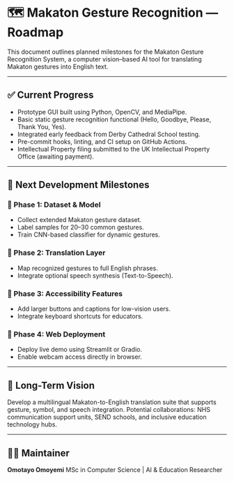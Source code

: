 # 🗺️ Makaton Gesture Recognition — Roadmap

This document outlines planned milestones for the Makaton Gesture Recognition System,
a computer vision–based AI tool for translating Makaton gestures into English text.

---

## ✅ Current Progress
- Prototype GUI built using Python, OpenCV, and MediaPipe.
- Basic static gesture recognition functional (Hello, Goodbye, Please, Thank You, Yes).
- Integrated early feedback from Derby Cathedral School testing.
- Pre-commit hooks, linting, and CI setup on GitHub Actions.
- Intellectual Property filing submitted to the UK Intellectual Property Office (awaiting payment).

---

## 🧠 Next Development Milestones

### 🔹 Phase 1: Dataset & Model
- Collect extended Makaton gesture dataset.
- Label samples for 20–30 common gestures.
- Train CNN-based classifier for dynamic gestures.

### 🔹 Phase 2: Translation Layer
- Map recognized gestures to full English phrases.
- Integrate optional speech synthesis (Text-to-Speech).

### 🔹 Phase 3: Accessibility Features
- Add larger buttons and captions for low-vision users.
- Integrate keyboard shortcuts for educators.

### 🔹 Phase 4: Web Deployment
- Deploy live demo using Streamlit or Gradio.
- Enable webcam access directly in browser.

---

## 📅 Long-Term Vision
Develop a multilingual Makaton-to-English translation suite that supports gesture, symbol, and speech integration.
Potential collaborations: NHS communication support units, SEND schools, and inclusive education technology hubs.

---

## 👩‍💻 Maintainer
**Omotayo Omoyemi**
MSc in Computer Science | AI & Education Researcher
